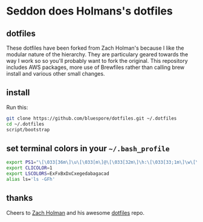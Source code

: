 # Seddon does Holmans's dotfiles

## dotfiles

These dotfiles have been forked from Zach Holman's because I like the modular nature of the hierarchy. They are
particulary geared towards the way I work so so you'll probably want to fork the original. This repository
includes AWS packages, more use of Brewfiles rather than calling brew install and various other small changes. 

## install

Run this:

```sh
git clone https://github.com/bluespore/dotfiles.git ~/.dotfiles
cd ~/.dotfiles
script/bootstrap
```
## set terminal colors in your `~/.bash_profile`
```sh
export PS1="\[\033[36m\]\u\[\033[m\]@\[\033[32m\]\h:\[\033[33;1m\]\w\[\033[m\]\$ "
export CLICOLOR=1
export LSCOLORS=ExFxBxDxCxegedabagacad
alias ls='ls -GFh'
```

## thanks

Cheers to [Zach Holman](https://github.com/holman) and his awesome [dotfiles](https://github.com/holman/dotfiles) repo. 
